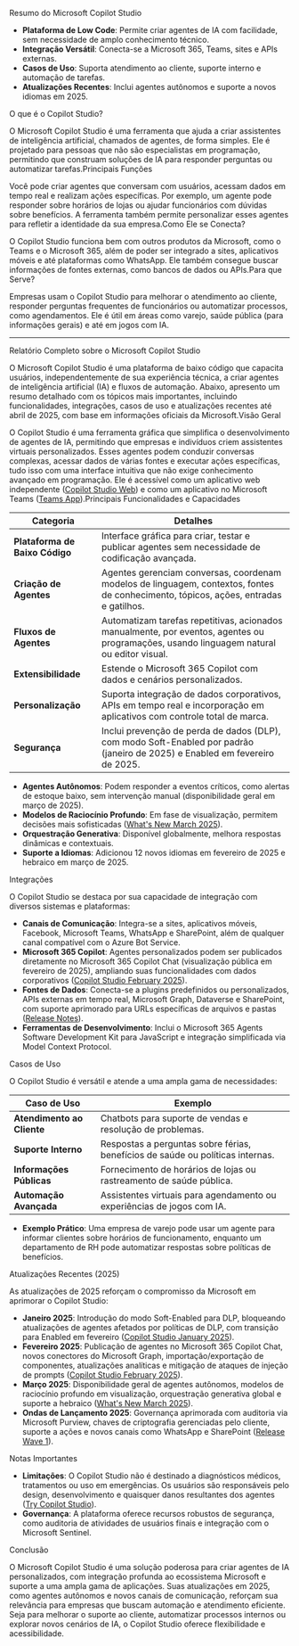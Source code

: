 Resumo do Microsoft Copilot Studio

* **Plataforma de Low Code**: Permite criar agentes de IA com facilidade, sem necessidade de amplo conhecimento técnico.
* **Integração Versátil**: Conecta-se a Microsoft 365, Teams, sites e APIs externas.
* **Casos de Uso**: Suporta atendimento ao cliente, suporte interno e automação de tarefas.
* **Atualizações Recentes**: Inclui agentes autônomos e suporte a novos idiomas em 2025.

O que é o Copilot Studio?

O Microsoft Copilot Studio é uma ferramenta que ajuda a criar assistentes de inteligência artificial, chamados de agentes, de forma simples. Ele é projetado para pessoas que não são especialistas em programação, permitindo que construam soluções de IA para responder perguntas ou automatizar tarefas.Principais Funções

Você pode criar agentes que conversam com usuários, acessam dados em tempo real e realizam ações específicas. Por exemplo, um agente pode responder sobre horários de lojas ou ajudar funcionários com dúvidas sobre benefícios. A ferramenta também permite personalizar esses agentes para refletir a identidade da sua empresa.Como Ele se Conecta?

O Copilot Studio funciona bem com outros produtos da Microsoft, como o Teams e o Microsoft 365, além de poder ser integrado a sites, aplicativos móveis e até plataformas como WhatsApp. Ele também consegue buscar informações de fontes externas, como bancos de dados ou APIs.Para que Serve?

Empresas usam o Copilot Studio para melhorar o atendimento ao cliente, responder perguntas frequentes de funcionários ou automatizar processos, como agendamentos. Ele é útil em áreas como varejo, saúde pública (para informações gerais) e até em jogos com IA.

* * *

Relatório Completo sobre o Microsoft Copilot Studio

O Microsoft Copilot Studio é uma plataforma de baixo código que capacita usuários, independentemente de sua experiência técnica, a criar agentes de inteligência artificial (IA) e fluxos de automação. Abaixo, apresento um resumo detalhado com os tópicos mais importantes, incluindo funcionalidades, integrações, casos de uso e atualizações recentes até abril de 2025, com base em informações oficiais da Microsoft.Visão Geral

O Copilot Studio é uma ferramenta gráfica que simplifica o desenvolvimento de agentes de IA, permitindo que empresas e indivíduos criem assistentes virtuais personalizados. Esses agentes podem conduzir conversas complexas, acessar dados de várias fontes e executar ações específicas, tudo isso com uma interface intuitiva que não exige conhecimento avançado em programação. Ele é acessível como um aplicativo web independente ([Copilot Studio Web](https://copilotstudio.microsoft.com/)) e como um aplicativo no Microsoft Teams ([Teams App](https://aka.ms/PVATeamsApp?azure-portal=true)).Principais Funcionalidades e Capacidades

| **Categoria** | **Detalhes** |
| --- | --- |
| **Plataforma de Baixo Código** | Interface gráfica para criar, testar e publicar agentes sem necessidade de codificação avançada. |
| **Criação de Agentes** | Agentes gerenciam conversas, coordenam modelos de linguagem, contextos, fontes de conhecimento, tópicos, ações, entradas e gatilhos. |
| **Fluxos de Agentes** | Automatizam tarefas repetitivas, acionados manualmente, por eventos, agentes ou programações, usando linguagem natural ou editor visual. |
| **Extensibilidade** | Estende o Microsoft 365 Copilot com dados e cenários personalizados. |
| **Personalização** | Suporta integração de dados corporativos, APIs em tempo real e incorporação em aplicativos com controle total de marca. |
| **Segurança** | Inclui prevenção de perda de dados (DLP), com modo Soft-Enabled por padrão (janeiro de 2025) e Enabled em fevereiro de 2025. |

* **Agentes Autônomos**: Podem responder a eventos críticos, como alertas de estoque baixo, sem intervenção manual (disponibilidade geral em março de 2025).
* **Modelos de Raciocínio Profundo**: Em fase de visualização, permitem decisões mais sofisticadas ([What's New March 2025](https://www.microsoft.com/en-us/microsoft-copilot/blog/copilot-studio/whats-new-in-copilot-studio-march-2025/)).
* **Orquestração Generativa**: Disponível globalmente, melhora respostas dinâmicas e contextuais.
* **Suporte a Idiomas**: Adicionou 12 novos idiomas em fevereiro de 2025 e hebraico em março de 2025.

Integrações

O Copilot Studio se destaca por sua capacidade de integração com diversos sistemas e plataformas:

* **Canais de Comunicação**: Integra-se a sites, aplicativos móveis, Facebook, Microsoft Teams, WhatsApp e SharePoint, além de qualquer canal compatível com o Azure Bot Service.
* **Microsoft 365 Copilot**: Agentes personalizados podem ser publicados diretamente no Microsoft 365 Copilot Chat (visualização pública em fevereiro de 2025), ampliando suas funcionalidades com dados corporativos ([Copilot Studio February 2025](https://www.microsoft.com/en-us/microsoft-copilot/blog/copilot-studio/whats-new-in-copilot-studio-february-2025/)).
* **Fontes de Dados**: Conecta-se a plugins predefinidos ou personalizados, APIs externas em tempo real, Microsoft Graph, Dataverse e SharePoint, com suporte aprimorado para URLs específicas de arquivos e pastas ([Release Notes](https://learn.microsoft.com/en-us/copilot/microsoft-365/release-notes)).
* **Ferramentas de Desenvolvimento**: Inclui o Microsoft 365 Agents Software Development Kit para JavaScript e integração simplificada via Model Context Protocol.

Casos de Uso

O Copilot Studio é versátil e atende a uma ampla gama de necessidades:

| **Caso de Uso** | **Exemplo** |
| --- | --- |
| **Atendimento ao Cliente** | Chatbots para suporte de vendas e resolução de problemas. |
| **Suporte Interno** | Respostas a perguntas sobre férias, benefícios de saúde ou políticas internas. |
| **Informações Públicas** | Fornecimento de horários de lojas ou rastreamento de saúde pública. |
| **Automação Avançada** | Assistentes virtuais para agendamento ou experiências de jogos com IA. |

* **Exemplo Prático**: Uma empresa de varejo pode usar um agente para informar clientes sobre horários de funcionamento, enquanto um departamento de RH pode automatizar respostas sobre políticas de benefícios.

Atualizações Recentes (2025)

As atualizações de 2025 reforçam o compromisso da Microsoft em aprimorar o Copilot Studio:

* **Janeiro 2025**: Introdução do modo Soft-Enabled para DLP, bloqueando atualizações de agentes afetados por políticas de DLP, com transição para Enabled em fevereiro ([Copilot Studio January 2025](https://www.microsoft.com/en-us/microsoft-copilot/blog/copilot-studio/whats-new-in-copilot-studio-january-2025/)).
* **Fevereiro 2025**: Publicação de agentes no Microsoft 365 Copilot Chat, novos conectores do Microsoft Graph, importação/exportação de componentes, atualizações analíticas e mitigação de ataques de injeção de prompts ([Copilot Studio February 2025](https://www.microsoft.com/en-us/microsoft-copilot/blog/copilot-studio/whats-new-in-copilot-studio-february-2025/)).
* **Março 2025**: Disponibilidade geral de agentes autônomos, modelos de raciocínio profundo em visualização, orquestração generativa global e suporte a hebraico ([What's New March 2025](https://www.microsoft.com/en-us/microsoft-copilot/blog/copilot-studio/whats-new-in-copilot-studio-march-2025/)).
* **Ondas de Lançamento 2025**: Governança aprimorada com auditoria via Microsoft Purview, chaves de criptografia gerenciadas pelo cliente, suporte a ações e novos canais como WhatsApp e SharePoint ([Release Wave 1](https://learn.microsoft.com/en-us/power-platform/release-plan/2025wave1/microsoft-copilot-studio/)).

Notas Importantes

* **Limitações**: O Copilot Studio não é destinado a diagnósticos médicos, tratamentos ou uso em emergências. Os usuários são responsáveis pelo design, desenvolvimento e quaisquer danos resultantes dos agentes ([Try Copilot Studio](https://copilotstudio.microsoft.com/tryit?azure-portal=true)).
* **Governança**: A plataforma oferece recursos robustos de segurança, como auditoria de atividades de usuários finais e integração com o Microsoft Sentinel.

Conclusão

O Microsoft Copilot Studio é uma solução poderosa para criar agentes de IA personalizados, com integração profunda ao ecossistema Microsoft e suporte a uma ampla gama de aplicações. Suas atualizações em 2025, como agentes autônomos e novos canais de comunicação, reforçam sua relevância para empresas que buscam automação e atendimento eficiente. Seja para melhorar o suporte ao cliente, automatizar processos internos ou explorar novos cenários de IA, o Copilot Studio oferece flexibilidade e acessibilidade.
